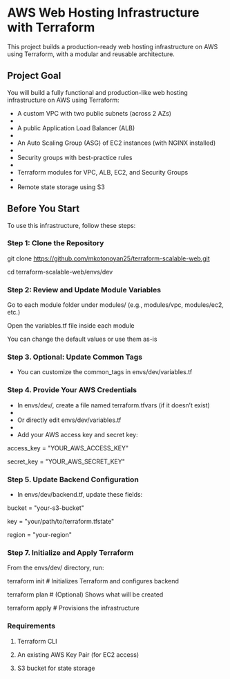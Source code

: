 # AWS Web Hosting Infrastructure with Terraform


This project builds a production-ready web hosting infrastructure on AWS using Terraform, with a modular and reusable architecture.

## Project Goal


You will build a fully functional and production-like web hosting infrastructure on AWS using Terraform:

- A custom VPC with two public subnets (across 2 AZs)
- 
- A public Application Load Balancer (ALB)
- 
- An Auto Scaling Group (ASG) of EC2 instances (with NGINX installed)
- 
- Security groups with best-practice rules
- 
- Terraform modules for VPC, ALB, EC2, and Security Groups
- 
- Remote state storage using S3


## Before You Start


To use this infrastructure, follow these steps:

### Step 1: Clone the Repository


git clone https://github.com/mkotonoyan25/terraform-scalable-web.git

cd terraform-scalable-web/envs/dev

### Step 2: Review and Update Module Variables


Go to each module folder under modules/ (e.g., modules/vpc, modules/ec2, etc.)

Open the variables.tf file inside each module

You can change the default values or use them as-is

### Step 3. Optional: Update Common Tags


- You can customize the common_tags in envs/dev/variables.tf
  
### Step 4. Provide Your AWS Credentials


- In envs/dev/, create a file named terraform.tfvars (if it doesn’t exist)
- 
- Or directly edit envs/dev/variables.tf
- 
- Add your AWS access key and secret key:

access_key = "YOUR_AWS_ACCESS_KEY"

secret_key = "YOUR_AWS_SECRET_KEY"



### Step 5. Update Backend Configuration


- In envs/dev/backend.tf, update these fields:

bucket = "your-s3-bucket"

key = "your/path/to/terraform.tfstate"

region = "your-region"

### Step 7. Initialize and Apply Terraform


From the envs/dev/ directory, run:


terraform init     # Initializes Terraform and configures backend

terraform plan     # (Optional) Shows what will be created

terraform apply    # Provisions the infrastructure


### Requirements


1. Terraform CLI 

2. An existing AWS Key Pair (for EC2 access)

3. S3 bucket for state storage


